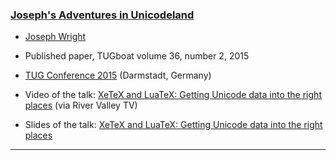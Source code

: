 ### [Joseph's Adventures in Unicodeland](https://tug.org/TUGboat/tb36-2/tb113wright-unicode.pdf)


+ [Joseph Wright]({{site.baseurl}}/about/team/#joseph-wright)
+ Published paper, TUGboat volume 36, number 2, 2015

+ [TUG Conference 2015](https://tug.org/tug2015/) (Darmstadt, Germany)
+ Video of the talk: [XeTeX and LuaTeX: Getting Unicode data into the right places](http://www.zeeba.tv/xetex-and-luatex-getting-unicode-data-into-the-right-places/)  (via River Valley TV)
+ Slides of the talk: [XeTeX and LuaTeX: Getting Unicode data into the right places]({{site.baseurl}}/publications/2015-07-20-Unicode.pdf)


***
